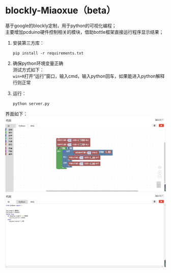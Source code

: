 # blockly-Miaoxue（beta）
基于google的blockly定制，用于python的可视化编程；       
主要增加pcduino硬件控制相关的模块，借助bottle框架直接运行程序显示结果；     
   
  
1. 安装第三方库：     
    ```
    pip install -r requirements.txt
    ```

2. 确保python环境变量正确     
    测试方式如下：     
    `win+R`打开“运行”窗口，输入cmd，输入python回车，如果能进入python解释行则正常     

3. 运行：    
    ```
    python server.py
    ```
   
界面如下：    
![](https://raw.githubusercontent.com/hey-yahei/blockly-Miaoxue/master/demos/demo_blocks.png)      
![](https://raw.githubusercontent.com/hey-yahei/blockly-Miaoxue/master/demos/demo_code.png)      
